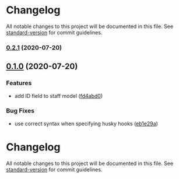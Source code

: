 # Changelog

All notable changes to this project will be documented in this file. See [standard-version](https://github.com/conventional-changelog/standard-version) for commit guidelines.

### [0.2.1](https://gitlab.com/slilanPropane/shamba-manager/compare/v0.2.0...v0.2.1) (2020-07-20)

## [0.1.0](https://gitlab.com/slilanPropane/shamba-manager/compare/v0.1.0-rc2...v0.1.0) (2020-07-20)


### Features

* add ID field to staff model ([fd4abd0](https://gitlab.com/slilanPropane/shamba-manager/commit/fd4abd0bcc59b5cf6f63281c1d1a9c5b26bc5ec1))


### Bug Fixes

* use correct syntax when specifying husky hooks ([eb1e29a](https://gitlab.com/slilanPropane/shamba-manager/commit/eb1e29a1f72dcec790be9aa68a58247b0d502a2c))

# Changelog

All notable changes to this project will be documented in this file. See [standard-version](https://github.com/conventional-changelog/standard-version) for commit guidelines.
